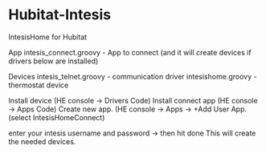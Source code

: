 # Hubitat-Intesis
IntesisHome for Hubitat

App
intesis_connect.groovy - App to connect (and it will create devices if drivers below are installed)

Devices
intesis_telnet.groovy - communication driver
intesishome.groovy - thermostat device

Install device (HE console -> Drivers Code)
Install connect app (HE console -> Apps Code)
Create new app. (HE console -> Apps -> +Add User App. (select IntesisHomeConnect)

enter your intesis username and password -> then hit done
This will create the needed devices.
